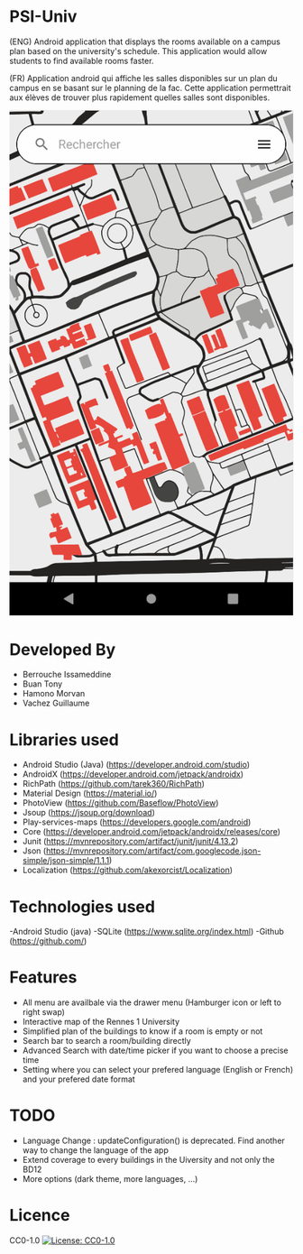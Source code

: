 # PSI-Univ

(ENG) Android application that displays the rooms available on a campus plan based on the
university's schedule. This application would allow students to find available rooms faster.

(FR) Application android qui affiche les salles disponibles sur un plan du campus en se basant sur le
planning de la fac. Cette application permettrait aux élèves de trouver plus rapidement quelles
salles sont disponibles.

![](documents/preview.gif)

# Developed By

- Berrouche Issameddine 
- Buan Tony 
- Hamono Morvan 
- Vachez Guillaume 

# Libraries used

  - Android Studio (Java) (https://developer.android.com/studio)
  - AndroidX (https://developer.android.com/jetpack/androidx)
  - RichPath (https://github.com/tarek360/RichPath)
  - Material Design (https://material.io/)
  - PhotoView (https://github.com/Baseflow/PhotoView)
  - Jsoup (https://jsoup.org/download)
  - Play-services-maps (https://developers.google.com/android)
  - Core (https://developer.android.com/jetpack/androidx/releases/core)
  - Junit (https://mvnrepository.com/artifact/junit/junit/4.13.2)
  - Json (https://mvnrepository.com/artifact/com.googlecode.json-simple/json-simple/1.1.1)
  - Localization (https://github.com/akexorcist/Localization)
  
# Technologies used

  -Android Studio (java)
  -SQLite (https://www.sqlite.org/index.html) 
  -Github (https://github.com/)
   
# Features

  - All menu are availbale via the drawer menu (Hamburger icon or left to right swap)
  - Interactive map of the Rennes 1 University
  - Simplified plan of the buildings to know if a room is empty or not
  - Search bar to search a room/building directly
  - Advanced Search with date/time picker if you want to choose a precise time
  - Setting where you can select your prefered language (English or French) and your prefered date format

# TODO

- Language Change : updateConfiguration() is deprecated. Find another way to change the language of the app
- Extend coverage to every buildings in the Uiversity and not only the BD12
- More options (dark theme, more languages, ...)

# Licence
CC0-1.0 [![License: CC0-1.0](https://licensebuttons.net/l/zero/1.0/80x15.png)](http://creativecommons.org/publicdomain/zero/1.0/)
